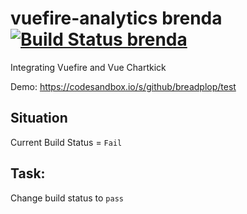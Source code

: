 # vuefire-analytics brenda [![Build Status brenda](https://travis-ci.com/breadplop/test.svg?branch=master)](https://travis-ci.com/breadplop/test)
Integrating Vuefire and Vue Chartkick

Demo: https://codesandbox.io/s/github/breadplop/test


## Situation
Current Build Status = `Fail`

## Task: 
Change build status to `pass`
